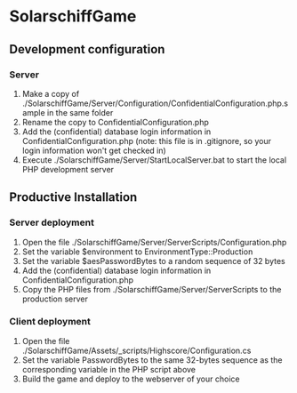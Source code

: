 # SolarschiffGame

## Development configuration

### Server
1. Make a copy of ./SolarschiffGame/Server/Configuration/ConfidentialConfiguration.php.sample in the same folder
2. Rename the copy to ConfidentialConfiguration.php
3. Add the (confidential) database login information in ConfidentialConfiguration.php (note: this file is in .gitignore, so your login information won't get checked in)
4. Execute ./SolarschiffGame/Server/StartLocalServer.bat to start the local PHP development server

## Productive Installation 

### Server deployment
1. Open the file ./SolarschiffGame/Server/ServerScripts/Configuration.php 
2. Set the variable $environment to EnvironmentType::Production
3. Set the variable $aesPasswordBytes to a random sequence of 32 bytes
3. Add the (confidential) database login information in ConfidentialConfiguration.php
4. Copy the PHP files from ./SolarschiffGame/Server/ServerScripts to the production server

### Client deployment
1. Open the file ./SolarschiffGame/Assets/_scripts/Highscore/Configuration.cs
2. Set the variable PasswordBytes to the same 32-bytes sequence as the corresponding variable in the PHP script above
3. Build the game and deploy to the webserver of your choice
